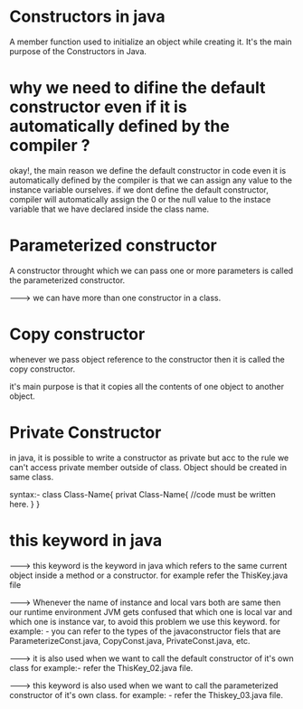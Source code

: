 # Constructors in java

A member function used to initialize an object while creating it. It's the main purpose of the Constructors in Java.

# why we need to difine the default constructor even if it is automatically defined by the compiler ?

okay!, the main reason we define the default constructor in code even it is automatically defined by the compiler is that we can assign any value to the instance variable ourselves.
if we dont define the default constructor, compiler will automatically assign the 0 or the null value to the instace variable that we have declared inside the class name.

# Parameterized constructor

A constructor throught which we can pass one or more parameters is called the parameterized constructor.

---> we can have more than one constructor in a class.

# Copy constructor

whenever we pass object reference to the constructor then it is called the copy constructor.

it's main purpose is that it copies all the contents of one object to another object.

# Private Constructor

in java, it is possible to write a constructor as private but acc to the rule we can't access private member outside of class.
Object should be created in same class.

syntax:-
class Class-Name{
privat Class-Name{
//code must be written here.
}
}

# this keyword in java

---> this keyword is the keyword in java which refers to the same current object inside a method or a constructor.
for example refer the ThisKey.java file

---> Whenever the name of instance and local vars both are same then our runtime environment JVM gets confused that which one is local var and which one is instance var, to avoid this problem we use this keyword.
for example: -
you can refer to the types of the javaconstructor fiels that are ParameterizeConst.java, CopyConst.java, PrivateConst.java, etc.

---> it is also used when we want to call the default constructor of it's own class
for example:-
refer the ThisKey_02.java file.

---> this keyword is also used when we want to call the parameterized constructor of it's own class.
for example: -
refer the Thiskey_03.java file.
